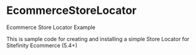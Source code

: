 EcommerceStoreLocator
=====================

Ecommerce Store Locator Example

This is sample code for creating and installing a simple Store Locator for Sitefinity Ecommerce (5.4+)

